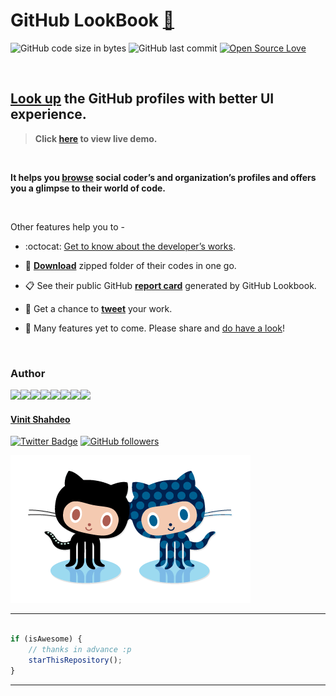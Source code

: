# GitHub LookBook  [:mag_right:](https://vinitshahdeo.github.io/GitHubLookBook/)

![GitHub code size in bytes](https://img.shields.io/github/languages/code-size/vinitshahdeo/GitHubLookBook?logo=github) ![GitHub last commit](https://img.shields.io/github/last-commit/vinitshahdeo/GitHubLookBook?logo=github) [![Open Source Love](https://badges.frapsoft.com/os/v2/open-source.svg?v=103)](https://github.com/vinitshahdeo)

<br>

## [Look up](https://vinitshahdeo.github.io/GitHubLookBook/) the GitHub profiles with better UI experience.

> **Click [here](https://vinitshahdeo.github.io/GitHubLookBook/) to view live demo.**

<br>

**It helps you [browse](https://vinitshahdeo.github.io/GitHubLookBook/) social coder’s and organization’s profiles and offers you a glimpse to their world of code.**

<br>

Other features help you to -

- :octocat: [Get to know about the developer’s works](https://vinitshahdeo.github.io/GitHubLookBook/).
 
- :file_folder: **[Download](https://vinitshahdeo.github.io/GitHubLookBook/)** zipped folder of their codes in one go.
 
- :clipboard: See their public GitHub **[report card](https://vinitshahdeo.github.io/GitHubLookBook/)** generated by GitHub Lookbook.
 
- :rocket: Get a chance to **[tweet](https://vinitshahdeo.github.io/GitHubLookBook/)** your work.
 
- :construction: Many features yet to come. Please share and [do have a look](https://vinitshahdeo.github.io/GitHubLookBook/)!

<br>

### Author

[![](https://sourcerer.io/fame/vinitshahdeo/vinitshahdeo/GitHubLookBook/images/0)](https://sourcerer.io/fame/vinitshahdeo/vinitshahdeo/GitHubLookBook/links/0)[![](https://sourcerer.io/fame/vinitshahdeo/vinitshahdeo/GitHubLookBook/images/1)](https://sourcerer.io/fame/vinitshahdeo/vinitshahdeo/GitHubLookBook/links/1)[![](https://sourcerer.io/fame/vinitshahdeo/vinitshahdeo/GitHubLookBook/images/2)](https://sourcerer.io/fame/vinitshahdeo/vinitshahdeo/GitHubLookBook/links/2)[![](https://sourcerer.io/fame/vinitshahdeo/vinitshahdeo/GitHubLookBook/images/3)](https://sourcerer.io/fame/vinitshahdeo/vinitshahdeo/GitHubLookBook/links/3)[![](https://sourcerer.io/fame/vinitshahdeo/vinitshahdeo/GitHubLookBook/images/4)](https://sourcerer.io/fame/vinitshahdeo/vinitshahdeo/GitHubLookBook/links/4)[![](https://sourcerer.io/fame/vinitshahdeo/vinitshahdeo/GitHubLookBook/images/5)](https://sourcerer.io/fame/vinitshahdeo/vinitshahdeo/GitHubLookBook/links/5)[![](https://sourcerer.io/fame/vinitshahdeo/vinitshahdeo/GitHubLookBook/images/6)](https://sourcerer.io/fame/vinitshahdeo/vinitshahdeo/GitHubLookBook/links/6)[![](https://sourcerer.io/fame/vinitshahdeo/vinitshahdeo/GitHubLookBook/images/7)](https://sourcerer.io/fame/vinitshahdeo/vinitshahdeo/GitHubLookBook/links/7)

#### [Vinit Shahdeo](https://www.linkedin.com/in/vinitshahdeo/)

[![Twitter Badge](https://img.shields.io/twitter/follow/Vinit_Shahdeo.svg?style=social)](https://twitter.com/Vinit_Shahdeo) [![GitHub followers](https://img.shields.io/github/followers/vinitshahdeo.svg?label=Follow%20@vinitshahdeo&style=social)](https://github.com/vinitshahdeo/)

[![octocat](./demo/forkit.gif)](https://vinitshahdeo.github.io/GitHubLookBook/)

---------

```javascript

if (isAwesome) {
    // thanks in advance :p
    starThisRepository();
}

```

-----------
